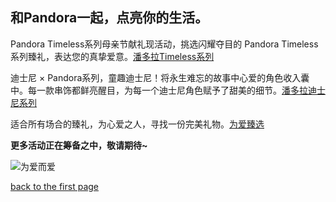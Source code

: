 ## 和Pandora一起，点亮你的生活。

Pandora Timeless系列母亲节献礼现活动，挑选闪耀夺目的 Pandora Timeless 系列臻礼，表达您的真挚爱意。[潘多拉Timeless系列](https://cn.pandora.net/zh/jewellery/pandora-timeless-collection/#icid=e:homepage:module3Pandora-timeless-W17)

迪士尼 × Pandora系列，童趣迪士尼！将永生难忘的故事中心爱的角色收入囊中。每一款串饰都鲜亮醒目，为每一个迪士尼角色赋予了甜美的细节。[潘多拉迪士尼系列](https://cn.pandora.net/zh/jewellery/disney-collection/#icid=e:homepage:module5PandoraDisney-W17)

适合所有场合的臻礼，为心爱之人，寻找一份完美礼物。[为爱臻选](https://cn.pandora.net/zh/gifts/#icid=e:homepage:module6-gifting-W17)

**更多活动正在筹备之中，敬请期待~**

![为爱而爱](https://cms-live.pandora.net/resource/responsive-image/1296962/m66-feature-module-landscape/lg/3/01-timeless-gallery-04.jpg)

[back to the first page]( https://github.com/chggm/English-task/blob/main/README.md )

